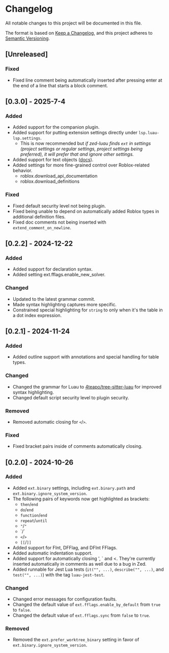# Changelog

All notable changes to this project will be documented in this file.

The format is based on [Keep a Changelog](https://keepachangelog.com/en/1.1.0/),
and this project adheres to [Semantic Versioning](https://semver.org/spec/v2.0.0.html).

## [Unreleased]

### Fixed

- Fixed line comment being automatically inserted after pressing enter at the end of a line that
  starts a block comment.

## [0.3.0] - 2025-7-4

### Added

- Added support for the companion plugin.
- Added support for putting extension settings directly under `lsp.luau-lsp.settings`.
  * This is now recommended but *if zed-luau finds `ext` in settings (project settings or regular
    settings, project settings being preferred), it will prefer that and ignore other settings.*
- Added support for text objects ([docs](https://zed.dev/docs/vim#treesitter)).
- Added settings for more fine-grained control over Roblox-related behavior.
  * roblox.download_api_documentation
  * roblox.download_definitions

### Fixed

- Fixed default security level not being plugin.
- Fixed being unable to depend on automatically added Roblox types in additional definition files.
- Fixed doc comments not being inserted with `extend_comment_on_newline`.

## [0.2.2] - 2024-12-22

### Added

- Added support for declaration syntax.
- Added setting ext.fflags.enable_new_solver.

### Changed

- Updated to the latest grammar commit.
- Made syntax highlighting captures more specific.
- Constrained special highlighting for `string` to only when it's the table in a dot index
  expression.

## [0.2.1] - 2024-11-24

### Added

- Added outline support with annotations and special handling for table types.

### Changed

- Changed the grammar for Luau to [4teapo/tree-sitter-luau](https://github.com/4teapo/tree-sitter-luau)
  for improved syntax highlighting.
- Changed default script security level to plugin security.

### Removed

- Removed automatic closing for `<`/`>`.

### Fixed

- Fixed bracket pairs inside of comments automatically closing.

## [0.2.0] - 2024-10-26

### Added

- Added `ext.binary` settings, including `ext.binary.path` and `ext.binary.ignore_system_version`.
- The following pairs of keywords now get highlighted as brackets:
  - `then`/`end`
  - `do`/`end`
  - `function`/`end`
  - `repeat`/`until`
  - `"`/`"`
  - \`/\`
  - `<`/`>`
  - `[[`/`]]`
- Added support for FInt, DFFlag, and DFInt FFlags.
- Added automatic indentation support.
- Added support for automatically closing ', ` and <. They're currently inserted automatically in
  comments as well due to a bug in Zed.
- Added runnable for Jest Lua tests (`it("", ...)`, `describe("", ...)`, and `test("", ...)`) with
  the tag `luau-jest-test`.

### Changed

- Changed error messages for configuration faults.
- Changed the default value of `ext.fflags.enable_by_default` from `true` to `false`.
- Changed the default value of `ext.fflags.sync` from `false` to `true`.

### Removed

- Removed the `ext.prefer_worktree_binary` setting in favor of `ext.binary.ignore_system_version`.
